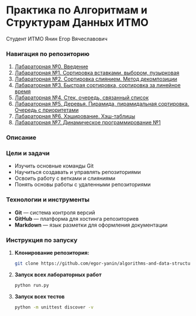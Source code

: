 # Практика по Алгоритмам и Cтруктурам Данных ИТМО 
Студент ИТМО Янин Егор Вячеславович

### Навигация по репозиторию
1. [Лабараторная №0. Введение](https://github.com/egor-yanin/algorithms-and-data-structures/tree/main/lab0)
2. [Лабараторная №1. Сортировка вставками, выбором, пузырковая](https://github.com/egor-yanin/algorithms-and-data-structures/tree/main/lab1)
3. [Лабараторная №2. Сортировка слиянием. Метод декомпозиции](https://github.com/egor-yanin/algorithms-and-data-structures/tree/main/lab2)
4. [Лабараторная №3. Быстрая сортировка, сортировка за линейное время](https://github.com/egor-yanin/algorithms-and-data-structures/tree/main/lab3)
5. [Лабараторная №4. Стек, очередь, связанный список](https://github.com/egor-yanin/algorithms-and-data-structures/tree/main/lab4)
6. [Лабараторная №5. Деревья. Пирамида, пирамидальная сортировка. Очередь с приоритетами](https://github.com/egor-yanin/algorithms-and-data-structures/tree/main/lab5)
7. [Лабараторная №6. Хэширование. Хэш-таблицы](https://github.com/egor-yanin/algorithms-and-data-structures/tree/main/lab6)
8. [Лабараторная №7. Динамическое программирование №1](https://github.com/egor-yanin/algorithms-and-data-structures/tree/main/lab7)

### Описание 

### Цели и задачи

- Изучить основные команды Git
- Научиться создавать и управлять репозиториями
- Освоить работу с ветками и слияниями
- Понять основы работы с удаленными репозиториями

### Технологии и инструменты

- **Git** — система контроля версий
- **GitHub** — платформа для хостинга репозиториев
- **Markdown** — язык разметки для оформления документации

### Инструкция по запуску

1. **Клонирование репозитория:**
   ```bash
   git clone https://github.com/egor-yanin/algorithms-and-data-structures.git
   ```
2. **Запуск всех лабораторных работ**
   ```bash
   python run.py
   ```
3. **Запуск всех тестов**
   ```bash
   python -m unittest discover -v
   ```

